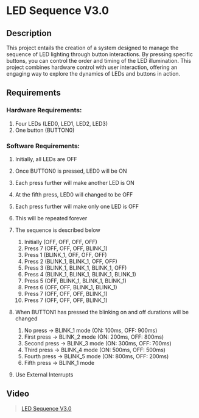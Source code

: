 # LED Sequence V3.0

## Description

This project entails the creation of a system designed to manage the sequence of LED lighting through button interactions. By pressing specific buttons, you can control the order and timing of the LED illumination. This project combines hardware control with user interaction, offering an engaging way to explore the dynamics of LEDs and buttons in action. 

## Requirements

### Hardware Requirements:

1. Four LEDs (LED0, LED1, LED2, LED3)
2. One button (BUTTON0)

### Software Requirements:

1. Initially, all LEDs are OFF
2. Once BUTTON0 is pressed, LED0 will be ON
3. Each press further will make another LED is ON
4. At the fifth press, LED0 will changed to be OFF
5. Each press further will make only one LED is OFF
6. This will be repeated forever
7. The sequence is described below

    1. Initially (OFF, OFF, OFF, OFF)
    2. Press 7 (OFF, OFF, OFF, BLINK_1)
    3. Press 1 (BLINK_1, OFF, OFF, OFF)
    4. Press 2 (BLINK_1, BLINK_1, OFF, OFF)
    5. Press 3 (BLINK_1, BLINK_1, BLINK_1, OFF)
    6. Press 4 (BLINK_1, BLINK_1, BLINK_1, BLINK_1)
    7. Press 5 (OFF, BLINK_1, BLINK_1, BLINK_1)
    8. Press 6 (OFF, OFF, BLINK_1, BLINK_1)
    9. Press 7 (OFF, OFF, OFF, BLINK_1)
    10. Press 7 (OFF, OFF, OFF, BLINK_1)

8. When BUTTON1 has pressed the blinking on and off durations will be changed

    1. No press → BLINK_1 mode (ON: 100ms, OFF: 900ms)
    2. First press → BLINK_2 mode (ON: 200ms, OFF: 800ms)
    3. Second press → BLINK_3 mode (ON: 300ms, OFF: 700ms)
    4. Third press → BLINK_4 mode (ON: 500ms, OFF: 500ms)
    5. Fourth press → BLINK_5 mode (ON: 800ms, OFF: 200ms)
    6. Fifth press → BLINK_1 mode

10. Use External Interrupts

## Video
> [LED Sequence V3.0](https://drive.google.com/file/d/1WfbNe7RLprakrV_B0G_XuCTiiov-nO2S/view?usp=drive_link)


